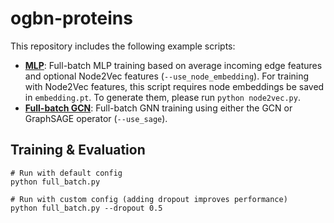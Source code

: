 # ogbn-proteins

This repository includes the following example scripts:

* **[MLP](https://github.com/snap-stanford/ogb/blob/master/examples/nodeproppred/proteins/mlp.py)**: Full-batch MLP training based on average incoming edge features and optional Node2Vec features (`--use_node_embedding`). For training with Node2Vec features, this script requires node embeddings be saved in `embedding.pt`. To generate them, please run `python node2vec.py`.
* **[Full-batch GCN](https://github.com/snap-stanford/ogb/blob/master/examples/nodeproppred/proteins/full_batch.py)**: Full-batch GNN training using either the GCN or GraphSAGE operator (`--use_sage`).

## Training & Evaluation

```
# Run with default config
python full_batch.py

# Run with custom config (adding dropout improves performance)
python full_batch.py --dropout 0.5
```
